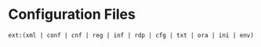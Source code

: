 # Configuration Files

```
ext:(xml | conf | cnf | reg | inf | rdp | cfg | txt | ora | ini | env)
```